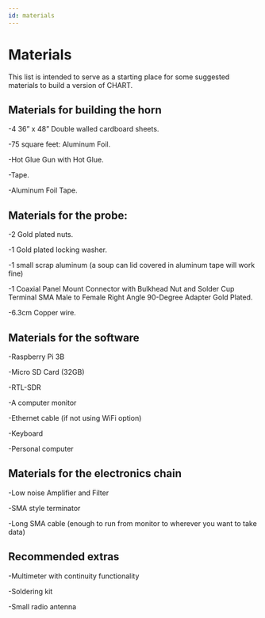 ```yaml
---
id: materials
---
```

Materials
=====

This list is intended to serve as a starting place for some suggested materials to build a version of CHART.
## Materials for building the horn

-4 36” x 48” Double walled cardboard sheets.

-75 square feet: Aluminum Foil.

-Hot Glue Gun with Hot Glue.

-Tape.

-Aluminum Foil Tape.

## Materials for the probe:

-2 Gold plated nuts.

-1 Gold plated locking washer.

-1 small scrap aluminum (a soup can lid covered in aluminum tape will work fine)

-1 Coaxial Panel Mount Connector with Bulkhead Nut and Solder Cup Terminal SMA Male to Female Right Angle 90-Degree Adapter Gold Plated.

-6.3cm Copper wire.

## Materials for the software

-Raspberry Pi 3B

-Micro SD Card (32GB)

-RTL-SDR

-A computer monitor

-Ethernet cable (if not using WiFi option)

-Keyboard

-Personal computer

## Materials for the electronics chain

-Low noise Amplifier and Filter

-SMA style terminator

-Long SMA cable (enough to run from monitor to wherever you want to take data)

## Recommended extras

-Multimeter with continuity functionality

-Soldering kit

-Small radio antenna
